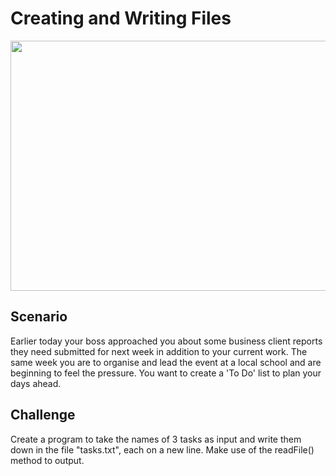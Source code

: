 # Creating and Writing Files

<p align="center">
<img src="https://media.istockphoto.com/id/1302780054/vector/exhausted-woman-trying-watch-online-course-online-education-e-learning-studying-at-home.jpg?s=170667a&w=0&k=20&c=SSDYetxspECuGmm5b5alH77pqUrWz5BkZtIclbPripc=" align="center" width="800" height="400"/>
</p>


## Scenario
Earlier today your boss approached you about some business client reports they need submitted for next week in addition to your current work. 
The same week you are to organise and lead the event at a local school and are beginning to feel the pressure. 
You want to create a 'To Do' list to plan your days ahead.

## Challenge

<p>
Create a program to take the names of 3 tasks as input and write them down in the file "tasks.txt", each on a new line.
Make use of the readFile() method to output.
</p>
